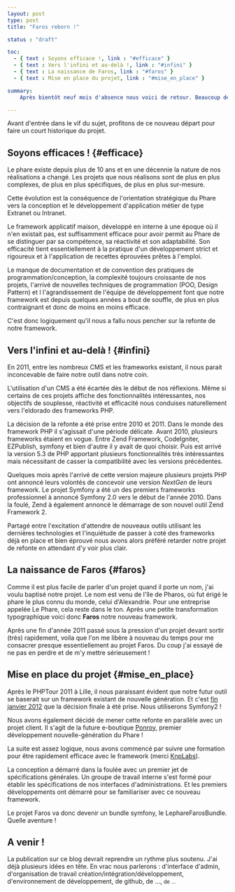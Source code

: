 ```yaml
---
layout: post
type: post
title: "Faros reborn !"

status : "draft"

toc:
  - { text : Soyons efficace !, link : "#efficace" }
  - { text : Vers l'infini et au-delà !, link : "#infini" }
  - { text : La naissance de Faros, link : "#faros" }
  - { text : Mise en place du projet, link : "#mise_en_place" }

summary:
    Après bientôt neuf mois d'absence nous voici de retour. Beaucoup de choses se sont passées ces derniers mois : des décisions ont été prises et des actions ont été menées.

---
```


Avant d'entrée dans le vif du sujet, profitons de ce nouveau départ pour faire un court historique du projet.

## Soyons efficaces ! {#efficace}

Le phare existe depuis plus de 10 ans et en une décennie la nature de nos
réalisations a changé. Les projets que nous réalisons sont de plus en plus
complexes, de plus en plus spécifiques, de plus en plus sur-mesure.

Cette évolution est la conséquence de l'orientation stratégique du Phare
vers la conception et le développement d'application métier de type
Extranet ou Intranet.

Le framework applicatif maison, développé en interne à une époque où il n'en
existait pas, est suffisamment efficace pour avoir permit au Phare de se
distinguer par sa compétence, sa réactivité et son adaptabilité. Son
efficacité tient essentiellement à la pratique d'un développement strict et
rigoureux et à l'application de recettes éprouvées prêtes à l'emploi.

Le manque de documentation et de convention des pratiques de programmation/conception, la complexité toujours croissante de nos projets, l'arrivé de nouvelles techniques de programmation (POO, Design Pattern) et l l'agrandissement de l'équipe de développement font que notre framework est depuis quelques années a bout de souffle, de plus en plus contraignant et donc de moins en moins efficace.

C'est donc logiquement qu'il nous a fallu nous pencher sur la refonte de notre framework.


## Vers l'infini et au-delà ! {#infini}

En 2011, entre les nombreux CMS et les frameworks existant, il nous parait
inconcevable de faire notre outil dans notre coin.

L'utilisation d'un CMS a été écartée dès le début de nos réflexions. Même si
certains de ces projets affiche des fonctionnalités intéressantes, nos
objectifs de souplesse, réactivité et efficacité nous conduises
naturellement vers l'eldorado des frameworks PHP.

La décision de la refonte a été prise entre 2010 et 2011. Dans le monde des
framework PHP il s'agissait d'une période délicate. Avant 2010, plusieurs
frameworks étaient en vogue. Entre Zend Framework, CodeIgniter, EZPublish,
symfony et bien d'autre il y avait de quoi choisir. Puis est arrivé la
version 5.3 de PHP apportant plusieurs fonctionnalités très intéressantes
mais nécessitant de casser la compatibilité avec les versions précédentes.

Quelques mois après l'arrivé de cette version majeure plusieurs projets PHP
ont annoncé leurs volontés de concevoir une version _NextGen_ de leurs
framework. Le projet Symfony a été un des premiers frameworks professionnel à
annoncé Symfony 2.0 vers le début de l'année 2010. Dans la foulé, Zend à
également annoncé le démarrage de son nouvel outil Zend Framework 2.

Partagé entre l'excitation d'attendre de nouveaux outils utilisant les dernières technologies et l'inquiétude de passer à coté des frameworks déjà en place et bien éprouvé nous avons alors préféré retarder notre projet de refonte en attendant d'y voir plus clair.


## La naissance de Faros {#faros}

Comme il est plus facile de parler d'un projet quand il porte un nom, j'ai
voulu baptisé notre projet. Le nom est venu de l'île de Pharos, où fut érigé
le phare le plus connu du monde, celui d'Alexandrie. Pour une entreprise
appelée Le Phare, cela reste dans le ton. Après une petite transformation
typographique voici donc **Faros** notre nouveau framework.

Après une fin d'année 2011 passé sous la pression d'un projet devant sortir (très) rapidement, voila que l'on me libère à nouveau du temps pour me consacrer presque essentiellement au projet Faros. Du coup j'ai essayé de ne pas en perdre et de m'y mettre sérieusement !


## Mise en place du projet {#mise_en_place}

Après le PHPTour 2011 à Lille, il nous paraissant évident que notre futur outil se baserait sur un framework existant de nouvelle génération. Et c'est [fin janvier 2012](https://twitter.com/dhalsimfr/statuses/163944291276824576) que la décision finale à été prise. Nous utiliserons Symfony2 !

Nous avons également décidé de mener cette refonte en parallèle avec un projet client. Il s'agit de la future e-boutique [Ponroy](http://www.ponroy.com/), premier développement nouvelle-génération du Phare !

La suite est assez logique, nous avons commencé par suivre une formation pour être rapidement efficace avec le framework (merci [KnpLabs](http://knplabs.fr)).

La conception a démarré dans la foulée avec un premier jet de spécifications générales. Un groupe de travail interne s'est formé pour établir les spécifications de nos interfaces d'administrations. Et les premiers développements ont démarré pour se familiariser avec ce nouveau framework.

Le projet Faros va donc devenir un bundle symfony, le LephareFarosBundle. Quelle aventure !

## A venir !

La publication sur ce blog devrait reprendre un rythme plus soutenu. J'ai déjà plusieurs idées en tête. En vrac nous parlerons : d'interface d'admin, d'organisation de travail création/intégration/développement, d'environnement de développement, de github, de ..., <small>de ...</small>